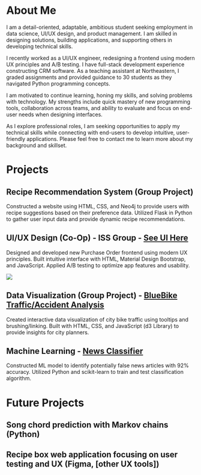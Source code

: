 # About Me
I am a detail-oriented, adaptable, ambitious student seeking employment in data science, UI/UX design, and product management. I am skilled in designing solutions, building applications, and supporting others in developing technical skills. 

I recently worked as a UI/UX engineer, redesigning a frontend using modern UX principles and A/B testing. I have full-stack development experience constructing CRM software. As a teaching assistant at Northeastern, I graded assignments and provided guidance to 30 students as they navigated Python programming concepts.

I am motivated to continue learning, honing my skills, and solving problems with technology. My strengths include quick mastery of new programming tools, collaboration across teams, and ability to evaluate and focus on end-user needs when designing interfaces.

As I explore professional roles, I am seeking opportunities to apply my technical skills while connecting with end-users to develop intuitive, user-friendly applications. Please feel free to contact me to learn more about my background and skillset.

# Projects

## Recipe Recommendation System (Group Project)
Constructed a website using HTML, CSS, and Neo4j to provide users with recipe suggestions based on their preference data. Utilized Flask in Python to gather user input data and provide dynamic recipe recommendations.

## UI/UX Design (Co-Op) - ISS Group - [See UI Here]([https://github.com/julianwsavini/Co-Op-Project)
Designed and developed new Purchase Order frontend using modern UX principles. Built intuitive interface with HTML, Material Design Bootstrap, and JavaScript. Applied A/B testing to optimize app features and usability.

<img src="https://github.com/julianwsavini/julianwsavini.github.io/assets/93225744/a285bfc4-d173-47a9-b01d-f63eac242d0e"/>

## Data Visualization (Group Project) - [BlueBike Traffic/Accident Analysis]([https://github.com/julianwsavini/BlueBikes_Visualization_Final_Project])
Created interactive data visualization of city bike traffic using tooltips and brushing/linking. Built with HTML, CSS, and JavaScript (d3 Library) to provide insights for city planners.

## Machine Learning - [News Classifier]([https://github.com/julianwsavini/news_classification])
Constructed ML model to identify potentially false news articles with 92% accuracy. Utilized Python and scikit-learn to train and test classification algorithm.

# Future Projects

## Song chord prediction with Markov chains (Python)

## Recipe box web application focusing on user testing and UX (Figma, [other UX tools])
